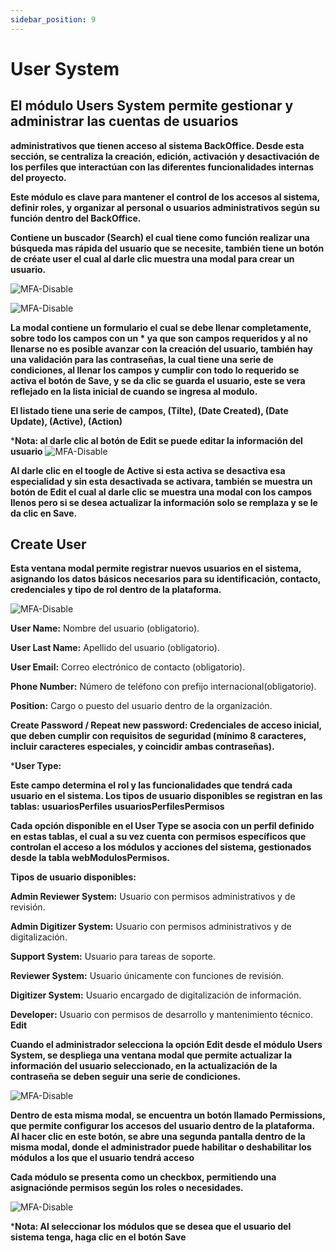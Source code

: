 ```yaml
---
sidebar_position: 9
---
```


# User System

## El módulo Users System permite gestionar y administrar las cuentas de usuarios

**administrativos que tienen acceso al sistema BackOffice. Desde esta sección, se centraliza la creación, edición, activación y desactivación de los perfiles que interactúan con las diferentes funcionalidades internas del proyecto.**

**Este módulo es clave para mantener el control de los accesos al sistema, definir roles, y organizar al personal o usuarios administrativos según su función dentro del BackOffice.**

**Contiene un buscador (Search) el cual tiene como función realizar una búsqueda mas rápida del usuario que se necesite, también tiene un botón de créate user el cual al darle clic muestra una modal para crear un usuario.**

![MFA-Disable](/img/backoffice-user/boton_create_user.png)

![MFA-Disable](/img/backoffice-user/list_users_system.png)

**La modal contiene un formulario el cual se debe llenar completamente, sobre todo los campos con un * ya que son campos requeridos y al no llenarse no es posible avanzar con la creación del usuario, también hay una validación para las contraseñas, la cual tiene una serie de condiciones, al llenar los campos y cumplir con todo lo requerido se activa el botón de Save, y se da clic se guarda el usuario, este se vera reflejado en la lista inicial de cuando se ingresa al modulo.**

**El listado tiene una serie de campos\, (Tilte), (Date Created), (Date Update), (Active), (Action)**

***Nota: al darle clic al botón de Edit se puede editar la información del usuario**
![MFA-Disable](/img/backoffice-user/create_new_user_system.png)

**Al darle clic en el toogle de Active si esta activa se desactiva esa especialidad y sin esta desactivada se activara, también se muestra un botón de Edit el cual al darle clic se muestra una modal con los campos llenos pero si se desea actualizar la información solo se remplaza y se le da clic en Save.**

## Create User

**Esta ventana modal permite registrar nuevos usuarios en el sistema, asignando los datos básicos necesarios para su identificación, contacto, credenciales y tipo de rol dentro de la plataforma.**

![MFA-Disable](/img/backoffice-user/modal_create_user_backoffice.png)

**User Name:**
 Nombre del usuario (obligatorio).

**User Last Name:**
 Apellido del usuario (obligatorio).

**User Email:**
Correo electrónico de contacto (obligatorio).

**Phone Number:**
 Número de teléfono con prefijo internacional(obligatorio).

**Position:**
 Cargo o puesto del usuario dentro de la organización.

**Create Password / Repeat new password: Credenciales de acceso inicial, que deben cumplir con requisitos de seguridad (mínimo 8 caracteres, incluir caracteres especiales, y coincidir ambas contraseñas).**

***User Type:**

**Este campo determina el rol y las funcionalidades que tendrá cada usuario en el sistema. Los tipos de usuario disponibles se registran en las tablas:**
**usuariosPerfiles**
**usuariosPerfilesPermisos**

**Cada opción disponible en el User Type se asocia con un perfil definido en estas tablas, el cual a su vez cuenta con permisos específicos que controlan el acceso a los módulos y acciones del sistema, gestionados desde la tabla webModulosPermisos.**

**Tipos de usuario disponibles:**

**Admin Reviewer System:**
Usuario con permisos administrativos y de
revisión.


**Admin Digitizer System:**
Usuario con permisos administrativos y de digitalización.

**Support System:**
Usuario para tareas de soporte.

**Reviewer System:**
Usuario únicamente con funciones de revisión.

**Digitizer System:**
Usuario encargado de digitalización de información.

**Developer:**
Usuario con permisos de desarrollo y mantenimiento técnico.
**Edit**

**Cuando el administrador selecciona la opción Edit desde el módulo Users System, se despliega una ventana modal que permite actualizar la información del usuario seleccionado, en la actualización de la contraseña se deben seguir una serie de condiciones.**

![MFA-Disable](/img/backoffice-user/edit_modal_user_system.png)

**Dentro de esta misma modal, se encuentra un botón llamado Permissions, que permite configurar los accesos del usuario dentro de la plataforma.**
**Al hacer clic en este botón, se abre una segunda pantalla dentro de la misma modal, donde el administrador puede habilitar o deshabilitar los módulos a los que el usuario tendrá acceso**

**Cada módulo se presenta como un checkbox, permitiendo una asignaciónde permisos según los roles o necesidades.**

![MFA-Disable](/img/backoffice-user/edit_modal_permissions_usersystem.png)

***Nota: Al seleccionar los módulos que se desea que el usuario del sistema tenga, haga clic en el botón Save**
